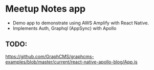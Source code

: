 # Meetup Notes app

- Demo app to demonstrate using AWS Amplify with React Native.
- Implements Auth, Graphql (AppSync) with Apollo


## TODO:

https://github.com/GraphCMS/graphcms-examples/blob/master/current/react-native-apollo-blog/App.js